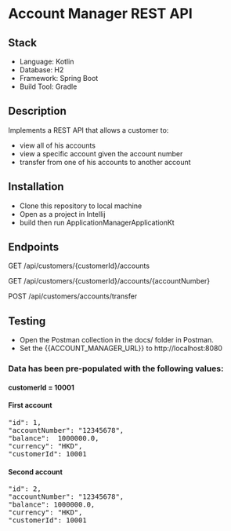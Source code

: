 
# Account Manager REST API
## Stack
- Language: Kotlin
- Database: H2
- Framework: Spring Boot
- Build Tool: Gradle

## Description
Implements a REST API that allows a customer to:
- view all of his accounts
- view a specific account given the account number
- transfer from one of his accounts to another account

## Installation 
- Clone this repository to local machine
- Open as a project in Intellij
- build then run ApplicationManagerApplicationKt

## Endpoints
GET /api/customers/{customerId}/accounts

GET /api/customers/{customerId}/accounts/{accountNumber}

POST /api/customers/accounts/transfer

## Testing
- Open the Postman collection in the docs/ folder in Postman.
- Set the {{ACCOUNT_MANAGER_URL}} to http://localhost:8080

### Data has been pre-populated with the following values:

#### customerId = 10001

#### First account
<pre>
"id": 1,
"accountNumber": "12345678",
"balance":  1000000.0,
"currency": "HKD",
"customerId": 10001
</pre>

####  Second account
<pre>
"id": 2,
"accountNumber": "12345678",
"balance": 1000000.0,
"currency": "HKD",
"customerId": 10001
</pre>










